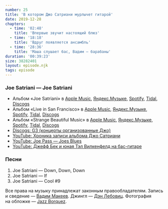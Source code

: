 ```yaml
---
number: 25
title: 'В котором Джо Сатриани мурлычет гитарой'
date: 2019-12-28
chapters:
  - time: '02:48'
    title: 'Впервые звучит настоящий блюз'
  - time: '18:18'
    title: 'Вдруг появляется ансамбль'
  - time: '28:36'
    title: 'Маша слушает бас, Вадим — барабаны'
duration: '00:39:23'
size: 38282401
layout: episode.njk
tags: episode
---
```


### Joe Satriani — Joe Satriani

- Альбом «Joe Satriani» в
  [Apple Music](https://music.apple.com/album/157487394),
  [Яндекс.Музыке](https://music.yandex.ru/album/82272),
  [Spotify](https://open.spotify.com/album/4C3qtx7Wwrihf5cvgWiPy4),
  [Tidal](https://tidal.com/album/541066),
  [Discogs](https://www.discogs.com/Joe-Satriani-Joe-Satriani/master/38018)
- Альбом «Live in San Francisco» в
  [Apple Music](https://music.apple.com/album/362569167),
  [Яндекс.Музыке](https://music.yandex.ru/album/65086),
  [Spotify](https://open.spotify.com/playlist/13syIvbolM21x5nqdI0XpS),
  [Tidal](https://tidal.com/browse/album/3542014),
  [Discogs](https://www.discogs.com/master/351039)
- Альбом «Strange Beautiful Music» в
  [Apple Music](https://music.apple.com/album/206190472),
  [Яндекс.Музыке](https://music.yandex.ru/album/1927223),
  [Spotify](https://open.spotify.com/album/5vhvp7K599FbKoxYHnBRFn),
  [Tidal](https://tidal.com/album/28453630),
  [Discogs](https://www.discogs.com/master/378475)
- [Discogs: G3 (концерты организованные Джо)](https://www.discogs.com/artist/3824244-G3-6)
- [YouTube: Хроника записи альбома Джо Сатриани](https://youtu.be/eYmI_Wvsf70)
- [YouTube: Joe Pass — Joes Blues](https://youtu.be/0f_Z4-25HI8)
- [YouTube: Джефф Бек и юная Тэл Вилкенфелд на бас-гитаре](https://youtu.be/tgffDVO2UyA)

### Песни

1. Joe Satriani — Down, Down, Down
2. Joe Satriani — If
3. Joe Satriani — Cool #9

Все права на музыку принадлежат законным правообладателям. Запись и сведение — [Вадим Макеев](https://twitter.com/pepelsbey). Джингл — [Дэн Лебовиц](https://www.youtube.com/channel/UC38A5qHrlc_Zgua7vL4b96w). Фотография на обложке — [Jazz Borquez](https://unsplash.com/photos/OW9rHpGln2E).

